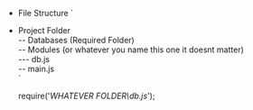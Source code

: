 

* File Structure
`
- Project Folder<br>
  -- Databases (Required Folder)<br>
  -- Modules (or whatever you name this one it doesnt matter)<br>
     --- db.js<br>
  -- main.js<br>
  `
  
  require('*WHATEVER FOLDER\db.js*');
  
  
